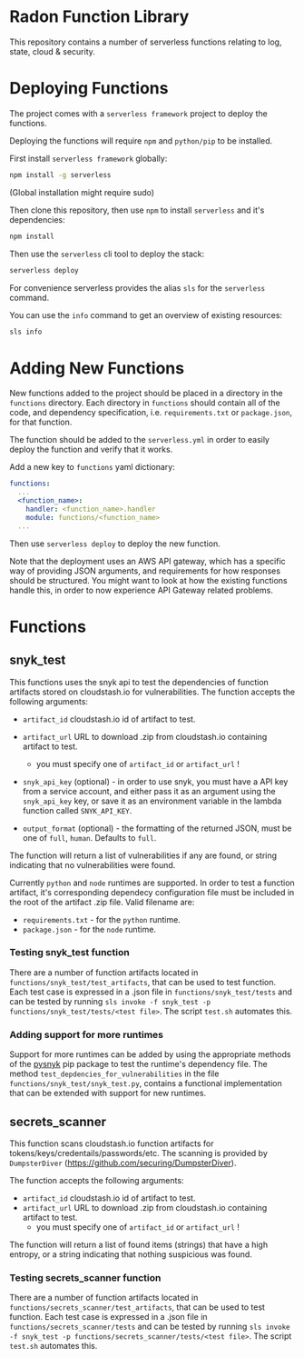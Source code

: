 # Radon Function Library

This repository contains a number of serverless functions relating to log, state, cloud & security.

# Deploying Functions

The project comes with a `serverless framework` project to deploy the functions.

Deploying the functions will require `npm` and `python/pip` to be installed.

First install `serverless framework` globally:
```sh
npm install -g serverless
```
(Global installation might require sudo)

Then clone this repository, then use `npm` to install `serverless` and it's dependencies:
```sh
npm install
```

Then use the `serverless` cli tool to deploy the stack:
```sh
serverless deploy
```

For convenience serverless provides the alias `sls` for the `serverless` command.

You can use the `info` command to get an overview of existing resources:
```sh
sls info
```

# Adding New Functions

New functions added to the project should be placed in a directory in the `functions` directory.
Each directory in `functions` should contain all of the code, and dependency specification, i.e. `requirements.txt` or `package.json`, for that function.

The function should be added to the `serverless.yml` in order to easily deploy the function and verify that it works.

Add a new key to `functions` yaml dictionary:
```yaml
functions:
  ...
  <function_name>:
    handler: <function_name>.handler
    module: functions/<function_name>
  ...
```

Then use `serverless deploy` to deploy the new function.

Note that the deployment uses an AWS API gateway, which has a specific way of providing JSON arguments, and requirements for how responses should be structured.
You might want to look at how the existing functions handle this, in order to now experience API Gateway related problems.

# Functions

## snyk_test

This functions uses the snyk api to test the dependencies of function artifacts stored on cloudstash.io for vulnerabilities.
The function accepts the following arguments:
- `artifact_id` cloudstash.io id of artifact to test.
- `artifact_url` URL to download .zip from cloudstash.io containing artifact to test.
    - you must specify one of `artifact_id` or `artifact_url` !

- `snyk_api_key` (optional) - in order to use snyk, you must have a API key from a service account, and either pass it as an argument using the `snyk_api_key` key, or save it as an environment variable in the lambda function called `SNYK_API_KEY`.
- `output_format` (optional) - the formatting of the returned JSON, must be one of `full`, `human`. Defaults to `full`.

The function will return a list of vulnerabilities if any are found, or string indicating that no vulnerabilities were found.

Currently `python` and `node` runtimes are supported. In order to test a function artifact, it's corresponding dependecy configuration file must be included in the root of the artifact .zip file.
Valid filename are:
- `requirements.txt` - for the `python` runtime.
- `package.json` - for the `node` runtime.

### Testing snyk_test function

There are a number of function artifacts located in `functions/snyk_test/test_artifacts`, that can be used to test function.
Each test case is expressed in a .json file in `functions/snyk_test/tests` and can be tested by running `sls invoke -f snyk_test -p functions/snyk_test/tests/<test file>`.
The script `test.sh` automates this.

### Adding support for more runtimes

Support for more runtimes can be added by using the appropriate methods of the [pysnyk](https://github.com/snyk-labs/pysnyk#testing-for-vulnerabilities) pip package to test the runtime's dependency file.
The method `test_depdencies_for_vulnerabilities` in the file `functions/snyk_test/snyk_test.py`, contains a functional implementation that can be extended with support for new runtimes.

## secrets_scanner

This function scans cloudstash.io function artifacts for tokens/keys/credentails/passwords/etc.
The scanning is provided by `DumpsterDiver` (https://github.com/securing/DumpsterDiver).

The function accepts the following arguments:
- `artifact_id` cloudstash.io id of artifact to test.
- `artifact_url` URL to download .zip from cloudstash.io containing artifact to test.
    - you must specify one of `artifact_id` or `artifact_url` !

The function will return a list of found items (strings) that have a high entropy, or a string indicating that nothing suspicious was found.

### Testing secrets_scanner function

There are a number of function artifacts located in `functions/secrets_scanner/test_artifacts`, that can be used to test function.
Each test case is expressed in a .json file in `functions/secrets_scanner/tests` and can be tested by running `sls invoke -f snyk_test -p functions/secrets_scanner/tests/<test file>`.
The script `test.sh` automates this.
